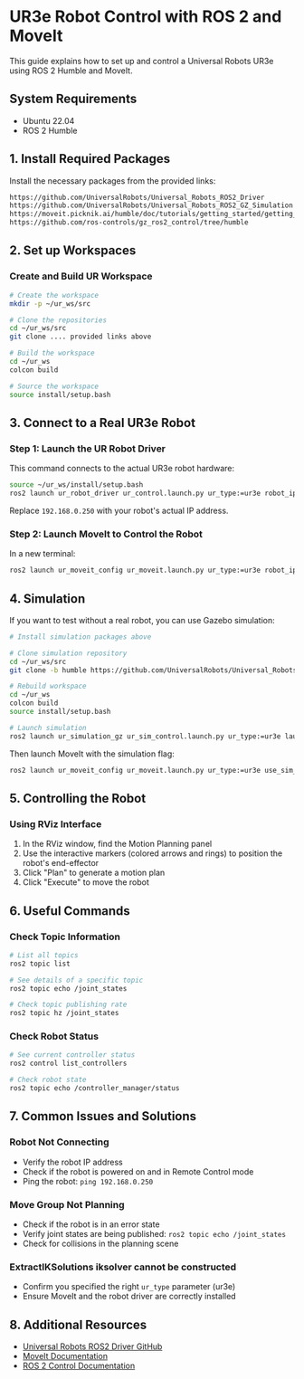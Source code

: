 # UR3e Robot Control with ROS 2 and MoveIt

This guide explains how to set up and control a Universal Robots UR3e using ROS 2 Humble and MoveIt.

## System Requirements

- Ubuntu 22.04
- ROS 2 Humble

## 1. Install Required Packages

Install the necessary packages from the provided links:
```bash
https://github.com/UniversalRobots/Universal_Robots_ROS2_Driver
https://github.com/UniversalRobots/Universal_Robots_ROS2_GZ_Simulation
https://moveit.picknik.ai/humble/doc/tutorials/getting_started/getting_started.html
https://github.com/ros-controls/gz_ros2_control/tree/humble
```

## 2. Set up Workspaces

### Create and Build UR Workspace

```bash
# Create the workspace
mkdir -p ~/ur_ws/src

# Clone the repositories
cd ~/ur_ws/src
git clone .... provided links above

# Build the workspace
cd ~/ur_ws
colcon build

# Source the workspace
source install/setup.bash
```


## 3. Connect to a Real UR3e Robot

### Step 1: Launch the UR Robot Driver

This command connects to the actual UR3e robot hardware:

```bash
source ~/ur_ws/install/setup.bash
ros2 launch ur_robot_driver ur_control.launch.py ur_type:=ur3e robot_ip:=192.168.0.250 launch_rviz:=false
```

Replace `192.168.0.250` with your robot's actual IP address.

### Step 2: Launch MoveIt to Control the Robot

In a new terminal:

```bash
ros2 launch ur_moveit_config ur_moveit.launch.py ur_type:=ur3e robot_ip:=192.168.0.250
```

## 4. Simulation

If you want to test without a real robot, you can use Gazebo simulation:

```bash
# Install simulation packages above

# Clone simulation repository
cd ~/ur_ws/src
git clone -b humble https://github.com/UniversalRobots/Universal_Robots_ROS2_GZ_Simulation.git

# Rebuild workspace
cd ~/ur_ws
colcon build
source install/setup.bash

# Launch simulation
ros2 launch ur_simulation_gz ur_sim_control.launch.py ur_type:=ur3e launch_rviz:=false
```

Then launch MoveIt with the simulation flag:

```bash
ros2 launch ur_moveit_config ur_moveit.launch.py ur_type:=ur3e use_sim_time:=true
```

## 5. Controlling the Robot

### Using RViz Interface

1. In the RViz window, find the Motion Planning panel
2. Use the interactive markers (colored arrows and rings) to position the robot's end-effector
3. Click "Plan" to generate a motion plan
4. Click "Execute" to move the robot


## 6. Useful Commands

### Check Topic Information

```bash
# List all topics
ros2 topic list

# See details of a specific topic
ros2 topic echo /joint_states

# Check topic publishing rate
ros2 topic hz /joint_states
```

### Check Robot Status

```bash
# See current controller status
ros2 control list_controllers

# Check robot state
ros2 topic echo /controller_manager/status
```

## 7. Common Issues and Solutions

### Robot Not Connecting
- Verify the robot IP address
- Check if the robot is powered on and in Remote Control mode
- Ping the robot: `ping 192.168.0.250`

### Move Group Not Planning
- Check if the robot is in an error state
- Verify joint states are being published: `ros2 topic echo /joint_states`
- Check for collisions in the planning scene

### ExtractIKSolutions iksolver cannot be constructed
- Confirm you specified the right `ur_type` parameter (ur3e)
- Ensure MoveIt and the robot driver are correctly installed

## 8. Additional Resources

- [Universal Robots ROS2 Driver GitHub](https://github.com/UniversalRobots/Universal_Robots_ROS2_Driver)
- [MoveIt Documentation](https://moveit.picknik.ai/humble/index.html)
- [ROS 2 Control Documentation](https://control.ros.org/humble/index.html)
